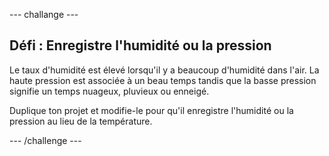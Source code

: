 \--- challange \---

## Défi : Enregistre l'humidité ou la pression

Le taux d'humidité est élevé lorsqu'il y a beaucoup d'humidité dans l'air. La haute pression est associée à un beau temps tandis que la basse pression signifie un temps nuageux, pluvieux ou enneigé.

Duplique ton projet et modifie-le pour qu'il enregistre l'humidité ou la pression au lieu de la température.

\--- /challenge \---